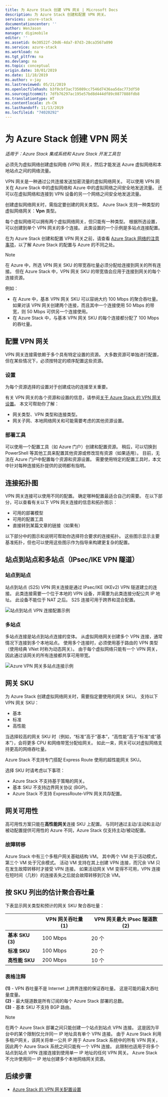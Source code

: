 ```yaml
---
title: 为 Azure Stack 创建 VPN 网关 | Microsoft Docs
description: 为 Azure Stack 创建和配置 VPN 网关。
services: azure-stack
documentationcenter: ''
author: WenJason
manager: digimobile
editor: ''
ms.assetid: 0e30522f-20d6-4da7-87d3-28ca3567a890
ms.service: azure-stack
ms.workload: na
ms.tgt_pltfrm: na
ms.devlang: na
ms.topic: conceptual
origin.date: 10/01/2019
ms.date: 11/18/2019
ms.author: v-jay
ms.lastreviewed: 05/21/2019
ms.openlocfilehash: b3f0cbf3ac735089cc7546d7436aa5dac773df50
ms.sourcegitcommit: 7dfb76297ac195e57bd8d444df89c0877888fdb8
ms.translationtype: HT
ms.contentlocale: zh-CN
ms.lasthandoff: 11/13/2019
ms.locfileid: "74020292"
---
```

# <a name="create-vpn-gateways-for-azure-stack"></a>为 Azure Stack 创建 VPN 网关

*适用于：Azure Stack 集成系统和 Azure Stack 开发工具包*

必须先为虚拟网络创建虚拟网络 (VPN) 网关，然后才能发送 Azure 虚拟网络和本地站点之间的网络流量。

VPN 网关是一种通过公共连接发送加密流量的虚拟网络网关。 可以使用 VPN 网关在 Azure Stack 中的虚拟网络和 Azure 中的虚拟网络之间安全地发送流量。 还可以在虚拟网络和连接到 VPN 设备的另一个网络之间安全地发送流量。

创建虚拟网络网关时，需指定要创建的网关类型。 Azure Stack 支持一种类型的虚拟网络网关：**Vpn** 类型。

每个虚拟网络可以拥有两个虚拟网络网关，但只能有一种类型。 根据所选设置，可以创建到单个 VPN 网关的多个连接。 此类设置的一个示例是多站点连接配置。

在为 Azure Stack 创建和配置 VPN 网关之前，请查看 [Azure Stack 网络的注意事项](azure-stack-network-differences.md)，以了解 Azure Stack 的配置与 Azure 的不同之处。

>[!NOTE]
>在 Azure 中，所选 VPN 网关 SKU 的带宽吞吐量必须分配给连接到网关的所有连接。 但在 Azure Stack 中，VPN 网关 SKU 的带宽值会应用于连接到网关的每个连接资源。
>
> 例如：
>
> * 在 Azure 中，基本 VPN 网关 SKU 可以容纳大约 100 Mbps 的聚合吞吐量。 如果对该 VPN 网关创建两个连接，而且其中一个连接使用 50 Mbps 的带宽，则 50 Mbps 可供另一个连接使用。
> * 在 Azure Stack 中，与基本 VPN 网关 SKU 的每个连接都分配了 100 Mbps 的吞吐量。

## <a name="configuring-a-vpn-gateway"></a>配置 VPN 网关

VPN 网关连接需依赖于多个具有特定设置的资源。 大多数资源可单独进行配置，但在某些情况下，必须按特定的顺序配置这些资源。

### <a name="settings"></a>设置

为每个资源选择的设置对于创建成功的连接至关重要。

有关 VPN 网关的各个资源和设置的信息，请参阅[关于 Azure Stack 的 VPN 网关设置](azure-stack-vpn-gateway-settings.md)。 本文可帮助你了解：

* 网关类型、VPN 类型和连接类型。
* 网关子网、本地网络网关和可能需要考虑的其他资源设置。

### <a name="deployment-tools"></a>部署工具

可以使用一个配置工具（如 Azure 门户）创建和配置资源。 稍后，可以切换到 PowerShell 等其他工具来配置其他资源或修改现有资源（如果适用）。 目前，无法在 Azure 门户中配置每个资源和资源设置。 需要使用特定的配置工具时，本文中针对每种连接拓扑提供的说明都有指明。

## <a name="connection-topology-diagrams"></a>连接拓扑图

VPN 网关连接可以使用不同的配置。 确定哪种配置最适合自己的需要。 在以下部分，可以查看有关以下 VPN 网关连接的信息和拓扑图示：

* 可用的部署模型
* 可用的配置工具
* 直接转到某篇文章的链接（如果有）

以下部分中的图示和说明可帮助你选择符合要求的连接拓扑。 这些图示显示主要基准拓扑，但也可以使用这些图示作为指导来构建更复杂的配置。

## <a name="site-to-site-and-multi-site-ipsecike-vpn-tunnel"></a>站点到站点和多站点（IPsec/IKE VPN 隧道）

### <a name="site-to-site"></a>站点到站点

站点到站点 (S2S) VPN 网关连接是通过 IPsec/IKE (IKEv2) VPN 隧道建立的连接。  此类连接需要一个位于本地的 VPN 设备，并需要为此类连接分配公共 IP 地址。 此设备不能位于 NAT 之后。 S2S 连接可用于跨界和混合配置。

![站点到站点 VPN 连接配置示例](media/azure-stack-vpn-gateway-about-vpn-gateways/vpngateway-site-to-site-connection-diagram.png)

### <a name="multi-site"></a>多站点

多站点连接是站点到站点连接的变体。  从虚拟网络网关创建多个 VPN 连接，通常情况下连接到多个本地站点。 使用多个连接时，必须使用基于路由的 VPN 类型（使用经典 VNet 时称为动态网关）。 由于每个虚拟网络只能有一个 VPN 网关，因此通过该网关的所有连接都共享可用带宽。

![Azure VPN 网关多站点连接示例](media/azure-stack-vpn-gateway-about-vpn-gateways/vpngateway-multisite-connection-diagram.png)

## <a name="gateway-skus"></a>网关 SKU

为 Azure Stack 创建虚拟网络网关时，需要指定要使用的网关 SKU。 支持以下 VPN 网关 SKU：

* 基本
* 标准
* 高性能

当选择较高的网关 SKU 时（例如，“标准”高于“基本”，“高性能”高于“标准”或“基本”），会将更多 CPU 和网络带宽分配给网关。 如此一来，网关可以对虚拟网络支持更高的网络吞吐量。

Azure Stack 不支持专门搭配 Express Route 使用的超性能网关 SKU。

选择 SKU 时请考虑以下事项：

* Azure Stack 不支持基于策略的网关。
* 基本 SKU 不支持边界网关协议 (BGP)。
* Azure Stack 不支持 ExpressRoute-VPN 网关共存配置。

## <a name="gateway-availability"></a>网关可用性

高可用性方案只能在**高性能网关**连接 SKU 上配置。 与同时通过主动/主动和主动/被动配置提供可用性的 Azure 不同，Azure Stack 仅支持主动/被动配置。

### <a name="failover"></a>故障转移

Azure Stack 中有三个多租户网关基础结构 VM。 其中两个 VM 处于活动模式，第三个 VM 处于冗余模式。 活动 VM 支持在其上创建 VPN 连接，而冗余 VM 只在发生故障转移时才接受 VPN 连接。 如果活动网关 VM 变得不可用，VPN 连接在短时间（几秒）的连接丢失之后就会故障转移到冗余 VM。

## <a name="estimated-aggregate-throughput-by-sku"></a>按 SKU 列出的估计聚合吞吐量

下表显示网关类型和预计的网关 SKU 聚合吞吐量：

|| VPN 网关吞吐量 (1) | VPN 网关最大 IPsec 隧道数 (2) |
|-------|-------|-------|
|**基本 SKU** **(3)** | 100 Mbps | 20 个 |
|**标准 SKU** | 100 Mbps | 20 个 |
|**高性能 SKU** | 200 Mbps | 10 个 |

### <a name="table-notes"></a>表格注释

**(1)** - VPN 吞吐量不是 Internet 上跨界连接的保证吞吐量。 这是可能的最大吞吐量度量。  
**(2)** - 最大隧道数是所有订阅的每个 Azure Stack 部署的总数。  
**(3)** - 基本 SKU 不支持 BGP 路由。

>[!NOTE]
>在两个 Azure Stack 部署之间只能创建一个站点到站点 VPN 连接。 这是因为平台中的某个限制仅允许同一 IP 地址具有单个 VPN 连接。 由于 Azure Stack 利用多租户网关，该网关将单一公共 IP 用于 Azure Stack 系统中的所有 VPN 网关，因此两个 Azure Stack 系统之间只能有一个 VPN 连接。 此限制也适用于将多个站点到站点 VPN 连接连接到使用单一 IP 地址的任何 VPN 网关。 Azure Stack 不允许使用同一 IP 地址创建多个本地网络网关资源。

## <a name="next-steps"></a>后续步骤

* [Azure Stack 的 VPN 网关配置设置](azure-stack-vpn-gateway-settings.md)

